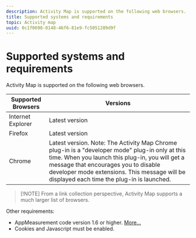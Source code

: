 ```yaml
---
description: Activity Map is supported on the following web browsers.
title: Supported systems and requirements
topic: Activity map
uuid: 0c1f0698-0148-46f6-81e9-fc5051289d9f
---
```


# Supported systems and requirements

Activity Map is supported on the following web browsers.

| Supported Browsers | Versions |
|--- |--- |
|Internet Explorer|Latest version|
|Firefox|Latest version|
|Chrome|Latest version. Note:  The Activity Map Chrome plug-in is a "developer mode" plug-in only at this time. When you launch this plug-in, you will get a message that encourages you to disable developer mode extensions. This message will be displayed each time the plug-in is launched.|

>[!NOTE] From a link collection perspective, Activity Map supports a much larger list of browsers.

Other requirements:

* AppMeasurement code version 1.6 or higher. [More...](/help/analyze/activity-map/activitymap-getting-started/activitymap-getting-started-admins/activitymap-enable.md) 
* Cookies and Javascript must be enabled.

